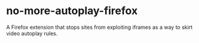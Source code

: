 # no-more-autoplay-firefox
A Firefox extension that stops sites from exploiting iframes as a way to skirt video autoplay rules. 
